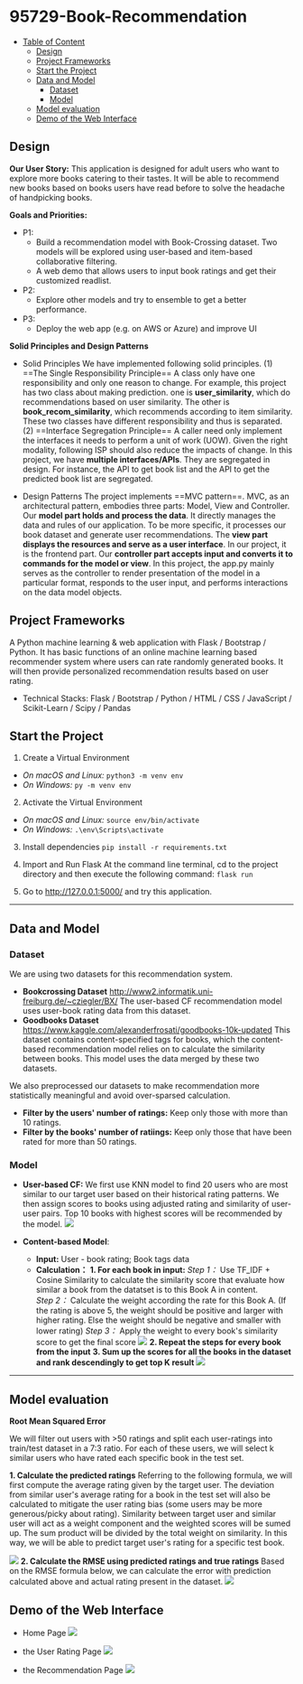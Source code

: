 # 95729-Book-Recommendation

- [Table of Content](#readme)
  * [Design](#design)
  * [Project Frameworks](#project-frameworks)
  * [Start the Project](#start-the-project)
  * [Data and Model](#data-and-model)
    + [Dataset](#dataset)
    + [Model](#model)
  * [Model evaluation](#model-evaluation)
  * [Demo of the Web Interface](#demo-of-the-web-interface)


## Design
**Our User Story:** This application is designed for adult users who want to explore more books catering to their tastes. It will be able to recommend new books based on books users have read before to solve the headache of handpicking books.

**Goals and Priorities:** 
- P1:
  * Build a recommendation model with Book-Crossing dataset. Two models will be explored using user-based and item-based collaborative filtering.
  * A web demo that allows users to input book ratings and get their customized readlist.
- P2:
  * Explore other models and try to ensemble to get a better performance.
- P3:
  * Deploy the web app (e.g. on AWS or Azure) and improve UI

**Solid Principles and Design Patterns**
* Solid Principles
We have implemented following solid principles.
(1)	==The Single Responsibility Principle==
A class only have one responsibility and only one reason to change. For example, this project has two class about making prediction. one is **user_similarity**, which do recommendations based on user similarity. The other is **book_recom_similarity**, which recommends according to item similarity. These two classes have different responsibility and thus is separated.
(2)	==Interface Segregation Principle==
A caller need only implement the interfaces it needs to perform a unit of work (UOW). Given the right modality, following ISP should also reduce the impacts of change. 
In this project, we have **multiple interfaces/APIs**. They are segregated in design. For instance, the API to get book list and the API to get the predicted book list are segregated.

* Design Patterns
The project implements ==MVC pattern==. MVC, as an architectural pattern, embodies three parts: Model, View and Controller.
Our **model part holds and process the data**. It directly manages the data and rules of our application. To be more specific, it processes our book dataset and generate user recommendations. 
The **view part displays the resources and serve as a user interface**. In our project, it is the frontend part. 
Our **controller part accepts input and converts it to commands for the model or view**. In this project, the app.py mainly serves as the controller to render presentation of the model in a particular format, responds to the user input, and performs interactions on the data model objects.


## Project Frameworks
A Python machine learning & web application with Flask / Bootstrap / Python. It has basic functions of an online machine learning based recommender system where users can rate randomly generated books. It will then provide personalized recommendation results based on user rating. 

* Technical Stacks:
Flask / Bootstrap / Python / HTML / CSS / JavaScript / Scikit-Learn / Scipy / Pandas


## Start the Project
1. Create a Virtual Environment

* *On macOS and Linux:*
      `python3 -m venv env`
* *On Windows:*
      `py -m venv env`

2. Activate the Virtual Environment
* *On macOS and Linux:*
    `source env/bin/activate`
* *On Windows:*
    `.\env\Scripts\activate`

3. Install dependencies
`pip install -r requirements.txt`

4. Import and Run Flask
At the command line terminal, cd to the project directory and then execute the following command: 
    `flask run`
    
5. Go to http://127.0.0.1:5000/ and try this application.



---
## Data and Model
### Dataset
 We are using two datasets for this recommendation system. 
 * **Bookcrossing Dataset**
     http://www2.informatik.uni-freiburg.de/~cziegler/BX/
     The user-based CF recommendation model uses user-book rating data from this dataset.
 * **Goodbooks Dataset**
 https://www.kaggle.com/alexanderfrosati/goodbooks-10k-updated
     This dataset contains content-specified tags for books, which the content-based recommendation model relies on to calculate the similarity between books. This model uses the data merged by these two datasets.
 
We also preprocessed our datasets to make recommendation more statistically meaningful and avoid over-sparsed calculation.
* **Filter by the users' number of ratings:** Keep only those with more than 10 ratings. 
* **Filter by the books' number of ratiings:** Keep only those that have been rated for more than 50 ratings.
### Model
 * **User-based CF:** We first use KNN model to find 20 users who are most similar to our target user based on their historical rating patterns. We then assign scores to books using adjusted rating and similarity of user-user pairs. Top 10 books with highest scores will be recommended by the model.
![](https://i.imgur.com/LT6HShB.png)


* **Content-based Model**: 
    - **Input:** User - book rating; Book tags data
    - **Calculation：**
    **1. For each book in input:**
    *Step 1：* Use TF_IDF + Cosine Similarity to calculate the similarity score that evaluate how similar a book from the datatset is to this Book A in content.     
    *Step 2：* Calculate the weight according the rate for this Book A. (If the rating is above 5, the weight should be positive and larger with higher rating. Else the weight should be negative and smaller with lower rating)
    *Step 3：* Apply the weight to every book's similarity score to get the final score
    ![](https://i.imgur.com/xewkxEk.png)
    **2. Repeat the steps for every book from the input**
    **3. Sum up the scores for all the books in the dataset and rank descendingly to get top K result**
    ![](https://i.imgur.com/2K2yXbs.png)





---

## Model evaluation
**Root Mean Squared Error**

We will filter out users with >50 ratings and split each user-ratings into train/test dataset in a 7:3 ratio. For each of these users, we will select k similar users who have rated each specific book in the test set. 

**1. Calculate the predicted ratings**
Referring to the following formula, we will first compute the average rating given by the target user. The deviation from similar user's average rating for a book in the test set will also be calculated to mitigate the user rating bias (some users may be more generous/picky about rating). Similarity between target user and similar user will act as a weight component and the weighted scores will be sumed up. The sum product will be divided by the total weight on similarity. In this way, we will be able to predict target user's rating for a specific test book.

![](https://i.imgur.com/6bMmwui.png)
**2. Calculate the RMSE using predicted ratings and true ratings**
Based on the RMSE formula below, we can calculate the error with prediction calculated above and actual rating present in the dataset.
![](https://i.imgur.com/4yTxbhI.png)


## Demo of the Web Interface
* Home Page
![](https://i.imgur.com/P3fYwd0.jpg)

* the User Rating Page
![](https://i.imgur.com/XR7IzX5.png)

* the Recommendation Page
![](https://i.imgur.com/g4yBwfd.jpg)





